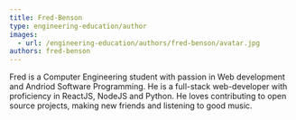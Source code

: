 ```yaml
---
title: Fred-Benson
type: engineering-education/author
images:
  - url: /engineering-education/authors/fred-benson/avatar.jpg
authors: fred-benson
---
```


Fred is a Computer Engineering student with passion in Web development and Andriod Software Programming. He is a full-stack web-developer with proficiency in ReactJS, NodeJS and Python. He loves contributing to open source projects, making new friends and listening to good music.
